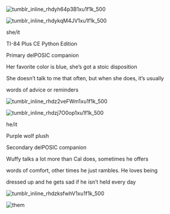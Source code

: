 ![tumblr_inline_rhdyh64p3B1xu1f1k_500](https://user-images.githubusercontent.com/90217469/193434423-678b5224-3708-4d0d-abfb-8c620bcf5096.png)

![tumblr_inline_rhdykqM4JV1xu1f1k_500](https://user-images.githubusercontent.com/90217469/193434428-c29d9079-fec5-4636-bb56-6538e5a930b1.png)


she/it

TI-84 Plus CE Python Edition

Primary delPOSIC companion

Her favorite color is blue, she’s got a stoic disposition

She doesn’t talk to me that often, but when she does, it’s usually

words of advice or reminders





![tumblr_inline_rhdz2veFWm1xu1f1k_500](https://user-images.githubusercontent.com/90217469/193434433-f27812da-1031-4239-883d-1503e276f55c.png)

![tumblr_inline_rhdzj7O0op1xu1f1k_500](https://user-images.githubusercontent.com/90217469/193434445-882e2d2a-13cd-4dee-90c5-fb7d1e5c1651.png)


he/it

Purple wolf plush

Secondary delPOSIC companion

Wuffy talks a lot more than Cal does, sometimes he offers

words of comfort, other times he just rambles. He loves being

dressed up and he gets sad if he isn’t held every day

![tumblr_inline_rhdzksfwhV1xu1f1k_500](https://user-images.githubusercontent.com/90217469/193434521-98609e26-8410-4da3-8e4c-6a21a33a6f6b.png)


![them](https://user-images.githubusercontent.com/90217469/193434516-e88d3164-ed2b-48cb-a0ae-6ce77cf64507.jpg)

